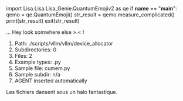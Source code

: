 
import Lisa.Lisa.Lisa_Genie.QuantumEmojiv2 as qe
if __name__ == "__main__":
  qemo = qe.QuantumEmoji()
  str_result = qemo.measure_complicated()
  print(str_result)
  exit(str_result)

... Hey look somwhere else >.< !

1. Path: ./scripts/vllm/vllm/device_allocator
2. Subdirectories: 0
3. Files: 2
4. Example types: .py
5. Sample file: cumem.py
6. Sample subdir: n/a
7. AGENT inserted automatically

Les fichiers dansent sous un halo fantastique.
